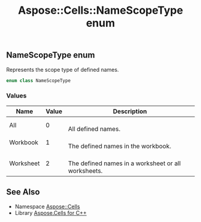 ﻿---
title: Aspose::Cells::NameScopeType enum
linktitle: NameScopeType
second_title: Aspose.Cells for C++ API Reference
description: 'Aspose::Cells::NameScopeType enum. Represents the scope type of defined names in C++.'
type: docs
weight: 22400
url: /cpp/aspose.cells/namescopetype/
---
## NameScopeType enum


Represents the scope type of defined names.

```cpp
enum class NameScopeType
```

### Values

| Name | Value | Description |
| --- | --- | --- |
| All | 0 | <br>All defined names. |
| Workbook | 1 | <br>The defined names in the workbook. |
| Worksheet | 2 | <br>The defined names in a worksheet or all worksheets. |

## See Also

* Namespace [Aspose::Cells](../)
* Library [Aspose.Cells for C++](../../)
